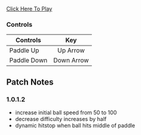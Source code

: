 [Click Here To Play](https://tkshehan.github.io/pong/pong.html)

### Controls
| Controls | Key |
| ------------- |:-------------:|
| Paddle Up  | Up Arrow |
| Paddle Down | Down Arrow |

## Patch Notes

### 1.0.1.2
- increase initial ball speed from 50 to 100
- decrease difficulty increases by half
- dynamic hitstop when ball hits middle of paddle
